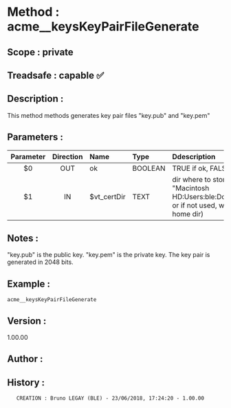 ﻿# **Method :** acme__keysKeyPairFileGenerate
## **Scope :** private
## **Treadsafe :** capable ✅ 
## **Description :** 
This method methods generates key pair files "key.pub" and "key.pem"
## **Parameters :** 
| Parameter | Direction | Name | Type | Ddescription | 
|:----:|:----:|:----|:----|:----| 
| $0 | OUT | ok | BOOLEAN | TRUE if ok, FALSE otherwise | 
| $1 | IN | $vt_certDir | TEXT | dir where to store keypairs (e.g. "Macintosh HD:Users:ble:Documents:certs:", or if not used, will use host db home dir) | 

## **Notes :** 
"key.pub" is the public key. "key.pem" is the private key. The key pair is generated in 2048 bits.
## **Example :** 
```
acme__keysKeyPairFileGenerate
```
## **Version :** 
1.00.00
## **Author :** 

## **History :** 
 
       CREATION : Bruno LEGAY (BLE) - 23/06/2018, 17:24:20 - 1.00.00
